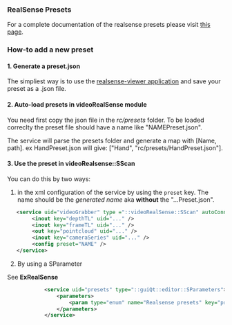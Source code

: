### RealSense Presets

For a complete documentation of the realsense presets please visit [this page](https://github.com/IntelRealSense/librealsense/wiki/D400-Series-Visual-Presets).

### How-to add a new preset

#### 1. Generate a preset.json
The simpliest way is to use the [realsense-viewer application](https://github.com/IntelRealSense/librealsense/tree/master/tools/realsense-viewer) and save your preset as a .json file.


#### 2. Auto-load presets in videoRealSense module

You need first copy the json file in the _rc/presets_ folder.
To be loaded correclty the preset file should have a name like "NAMEPreset.json".

The service will parse the presets folder and generate a map with [Name, path].
ex HandPreset.json will give: ["Hand", "rc/presets/HandPreset.json"].

#### 3. Use the preset in videoRealsense::SScan

You can do this by two ways:

1. in the xml configuration of the service by using the `preset` key. The name should be the _generated name_ aka **without** the "...Preset.json".

```xml
   <service uid="videoGrabber" type ="::videoRealSense::SScan" autoConnect="no">
        <inout key="depthTL" uid="..." />
        <inout key="frameTL" uid="..." />
        <out key="pointcloud" uid="..." />
        <inout key="cameraSeries" uid="..." />
        <config preset="NAME" />
   </service>
   ```


2. By using a SParameter

See **ExRealSense**

```xml
            <service uid="presets" type="::guiQt::editor::SParameters">
                <parameters>
                    <param type="enum" name="Realsense presets" key="preset" defaultValue="Default" values="Default,HighResHighAccuracy, HighResHighDensity,HighResMidDensity,MidResHighAccuracy, MidResHighDensity,MidResMidDensity,LowResHighAccuracy, LowResHighDensity,LowResMidDensity,Hand,ShortRange,BodyScan,RemoveIR" />
                </parameters>
            </service>          
```





